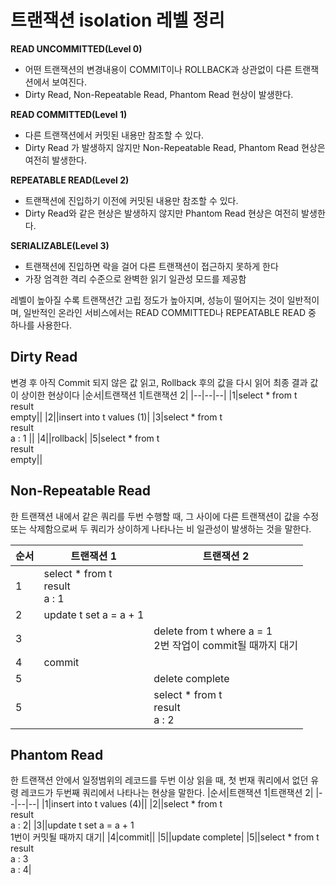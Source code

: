 # 트랜잭션 isolation 레벨 정리

**READ UNCOMMITTED(Level 0)**
 - 어떤 트랜잭션의 변경내용이 COMMIT이나 ROLLBACK과 상관없이 다른 트랜잭션에서 보여진다.
 - Dirty Read, Non-Repeatable Read, Phantom Read 현상이 발생한다.

**READ COMMITTED(Level 1)**
 - 다른 트랜잭션에서 커밋된 내용만 참조할 수 있다.
 - Dirty Read 가 발생하지 않지만 Non-Repeatable Read, Phantom Read 현상은 여전히 발생한다.

**REPEATABLE READ(Level 2)**
 - 트랜잭션에 진입하기 이전에 커밋된 내용만 참조할 수 있다.
 - Dirty Read와 같은 현상은 발생하지 않지만 Phantom Read 현상은 여전히 발생한다.

**SERIALIZABLE(Level 3)**
 - 트랜잭션에 진입하면 락을 걸어 다른 트랜잭션이 접근하지 못하게 한다
 - 가장 엄격한 격리 수준으로 완벽한 읽기 일관성 모드를 제공함

레벨이 높아질 수록 트랜잭션간 고립 정도가 높아지며, 성능이 떨어지는 것이 일반적이며, 일반적인 온라인 서비스에서는 READ COMMITTED나 REPEATABLE READ 중 하나를 사용한다. 

## Dirty Read
변경 후 아직 Commit 되지 않은 값 읽고, Rollback 후의 값을 다시 읽어 최종 결과 값이 상이한 현상이다
|순서|트랜잭션 1|트랜잭션 2|
|--|--|--|
|1|select * from t <br> result <br> empty||
|2||insert into t values (1)|
|3|select * from t <br> result <br> a : 1 ||
|4||rollback|
|5|select * from t <br> result <br> empty||

## Non-Repeatable Read
한 트랜잭션 내에서 같은 쿼리를 두번 수행할 때, 그 사이에 다른 트랜잭션이 값을 수정 또는 삭제함으로써 두 쿼리가 상이하게 나타나는 비 일관성이 발생하는 것을 말한다.

|순서|트랜잭션 1|트랜잭션 2|
|--|--|--|
|1|select * from t <br> result <br> a : 1||
|2|update t set a = a + 1||
|3||delete from t where a = 1 <br> 2번 작업이 commit될 때까지 대기|
|4|commit||
|5||delete complete|
|5||select * from t <br> result <br> a : 2|

## Phantom Read
한 트랜잭션 안에서 일정범위의 레코드를 두번 이상 읽을 때, 첫 번재 쿼리에서 없던 유령 레코드가 두번째 쿼리에서 나타나는 현상을 말한다.
|순서|트랜잭션 1|트랜잭션 2|
|--|--|--|
|1|insert into t values (4)||
|2||select * from t <br> result <br> a : 2|
|3||update t set a = a + 1 <br> 1번이 커밋될 때까지 대기|
|4|commit||
|5||update complete|
|5||select * from t <br> result <br> a : 3 <br> a : 4|